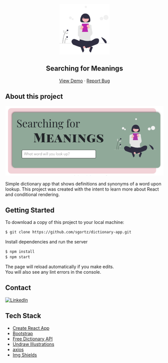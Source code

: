 <!-- PROJECT LOGO 
[![React][contributors-shield]][contributors-url]
[![Bootstrap][forks-shield]][forks-url]
[![axios][stars-shield]][stars-url]
[linkedin-shield]: https://img.shields.io/badge/-LinkedIn-black.svg?style=for-the-badge&logo=linkedin&colorB=555 -->

<!-- PROJECT LOGO -->
<br />
<div align="center">
  <img src="src/images/woman_reading.svg" alt="Logo" width="160" height="160">
  <h2>Searching for Meanings</h2>
  <p>
    <a href="https://sgortz-dictionary.netlify.app/">View Demo</a>
    ·
    <a href="https://github.com/sgortz/dictionary-project-react/issues">Report Bug</a>
  </p>
</div>


## About this project

<img src="src/images/app-screenshot.png" width="600" />

Simple dictionary app that shows definitions and synonyms of a word upon lookup. This project was created with the intent to learn more about React and conditional rendering.


## Getting Started

To download a copy of this project to your local machine: 

```sh
$ git clone https://github.com/sgortz/dictionary-app.git
```

Install dependencies and run the server

```sh
$ npm install
$ npm start
```

The page will reload automatically if you make edits.\
You will also see any lint errors in the console.


<!-- CONTACT -->
## Contact

[![LinkedIn][linkedin-shield]][linkedin-url]


<!-- ACKNOWLEDGMENTS -->
## Tech Stack

* [Create React App](https://create-react-app.dev/)
* [Bootstrap](https://www.webpagefx.com/tools/emoji-cheat-sheet)
* [Free Dictionary API](https://dictionaryapi.dev/)
* [Undraw Illustrations](https://undraw.co/illustrations)
* [axios](https://axios-http.com/)
* [Img Shields](https://shields.io)

[linkedin-shield]: https://img.shields.io/badge/-LinkedIn-black.svg?style=for-the-badge&logo=linkedin&colorB=555
[linkedin-url]: https://linkedin.com/in/sabrinagortz
